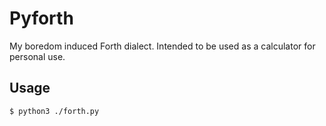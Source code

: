 # Pyforth

My boredom induced Forth dialect. Intended to be used as a calculator for personal use.

## Usage

```console
$ python3 ./forth.py
```
